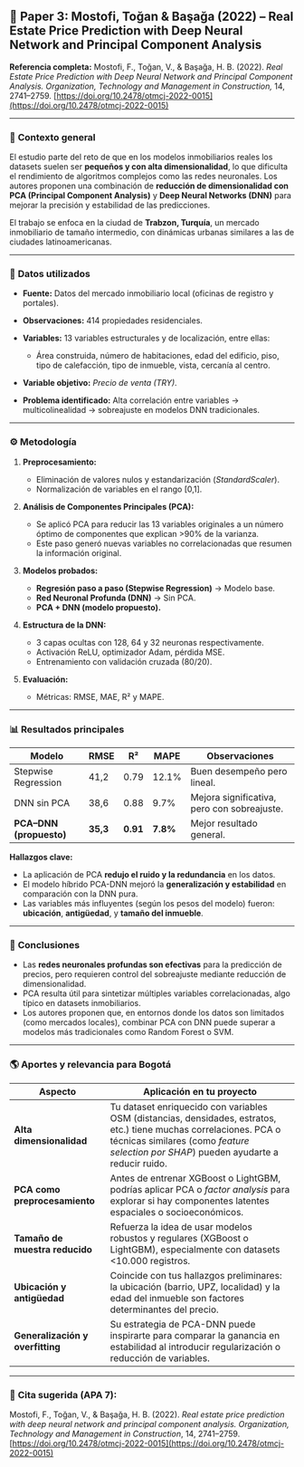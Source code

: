 ## 🧠 **Paper 3: Mostofi, Toğan & Başağa (2022) – Real Estate Price Prediction with Deep Neural Network and Principal Component Analysis**

**Referencia completa:**
Mostofi, F., Toğan, V., & Başağa, H. B. (2022). *Real Estate Price Prediction with Deep Neural Network and Principal Component Analysis.* *Organization, Technology and Management in Construction,* 14, 2741–2759.
[https://doi.org/10.2478/otmcj-2022-0015](https://doi.org/10.2478/otmcj-2022-0015)

---

### 📘 **Contexto general**

El estudio parte del reto de que en los modelos inmobiliarios reales los datasets suelen ser **pequeños y con alta dimensionalidad**, lo que dificulta el rendimiento de algoritmos complejos como las redes neuronales.
Los autores proponen una combinación de **reducción de dimensionalidad con PCA (Principal Component Analysis)** y **Deep Neural Networks (DNN)** para mejorar la precisión y estabilidad de las predicciones.

El trabajo se enfoca en la ciudad de **Trabzon, Turquía**, un mercado inmobiliario de tamaño intermedio, con dinámicas urbanas similares a las de ciudades latinoamericanas.

---

### 🧩 **Datos utilizados**

* **Fuente:** Datos del mercado inmobiliario local (oficinas de registro y portales).
* **Observaciones:** 414 propiedades residenciales.
* **Variables:** 13 variables estructurales y de localización, entre ellas:

  * Área construida, número de habitaciones, edad del edificio, piso, tipo de calefacción, tipo de inmueble, vista, cercanía al centro.
* **Variable objetivo:** *Precio de venta (TRY)*.
* **Problema identificado:** Alta correlación entre variables → multicolinealidad → sobreajuste en modelos DNN tradicionales.

---

### ⚙️ **Metodología**

1. **Preprocesamiento:**

   * Eliminación de valores nulos y estandarización (*StandardScaler*).
   * Normalización de variables en el rango [0,1].

2. **Análisis de Componentes Principales (PCA):**

   * Se aplicó PCA para reducir las 13 variables originales a un número óptimo de componentes que explican >90% de la varianza.
   * Este paso generó nuevas variables no correlacionadas que resumen la información original.

3. **Modelos probados:**

   * **Regresión paso a paso (Stepwise Regression)** → Modelo base.
   * **Red Neuronal Profunda (DNN)** → Sin PCA.
   * **PCA + DNN (modelo propuesto).**

4. **Estructura de la DNN:**

   * 3 capas ocultas con 128, 64 y 32 neuronas respectivamente.
   * Activación ReLU, optimizador Adam, pérdida MSE.
   * Entrenamiento con validación cruzada (80/20).

5. **Evaluación:**

   * Métricas: RMSE, MAE, R² y MAPE.

---

### 📊 **Resultados principales**

| Modelo                  | RMSE     | R²       | MAPE     | Observaciones                               |
| ----------------------- | -------- | -------- | -------- | ------------------------------------------- |
| Stepwise Regression     | 41,2     | 0.79     | 12.1%    | Buen desempeño pero lineal.                 |
| DNN sin PCA             | 38,6     | 0.88     | 9.7%     | Mejora significativa, pero con sobreajuste. |
| **PCA–DNN (propuesto)** | **35,3** | **0.91** | **7.8%** | Mejor resultado general.                    |

**Hallazgos clave:**

* La aplicación de PCA **redujo el ruido y la redundancia** en los datos.
* El modelo híbrido PCA-DNN mejoró la **generalización y estabilidad** en comparación con la DNN pura.
* Las variables más influyentes (según los pesos del modelo) fueron: **ubicación**, **antigüedad**, y **tamaño del inmueble**.

---

### 🧠 **Conclusiones**

* Las **redes neuronales profundas son efectivas** para la predicción de precios, pero requieren control del sobreajuste mediante reducción de dimensionalidad.
* PCA resulta útil para sintetizar múltiples variables correlacionadas, algo típico en datasets inmobiliarios.
* Los autores proponen que, en entornos donde los datos son limitados (como mercados locales), combinar PCA con DNN puede superar a modelos más tradicionales como Random Forest o SVM.

---

### 🌎 **Aportes y relevancia para Bogotá**

| Aspecto                          | Aplicación en tu proyecto                                                                                                                                                                                   |
| -------------------------------- | ----------------------------------------------------------------------------------------------------------------------------------------------------------------------------------------------------------- |
| **Alta dimensionalidad**         | Tu dataset enriquecido con variables OSM (distancias, densidades, estratos, etc.) tiene muchas correlaciones. PCA o técnicas similares (como *feature selection por SHAP*) pueden ayudarte a reducir ruido. |
| **PCA como preprocesamiento**    | Antes de entrenar XGBoost o LightGBM, podrías aplicar PCA o *factor analysis* para explorar si hay componentes latentes espaciales o socioeconómicos.                                                       |
| **Tamaño de muestra reducido**   | Refuerza la idea de usar modelos robustos y regulares (XGBoost o LightGBM), especialmente con datasets <10.000 registros.                                                                                   |
| **Ubicación y antigüedad**       | Coincide con tus hallazgos preliminares: la ubicación (barrio, UPZ, localidad) y la edad del inmueble son factores determinantes del precio.                                                                |
| **Generalización y overfitting** | Su estrategia de PCA-DNN puede inspirarte para comparar la ganancia en estabilidad al introducir regularización o reducción de variables.                                                                   |

---

### 📖 **Cita sugerida (APA 7):**

Mostofi, F., Toğan, V., & Başağa, H. B. (2022). *Real estate price prediction with deep neural network and principal component analysis.* *Organization, Technology and Management in Construction*, 14, 2741–2759. [https://doi.org/10.2478/otmcj-2022-0015](https://doi.org/10.2478/otmcj-2022-0015)

